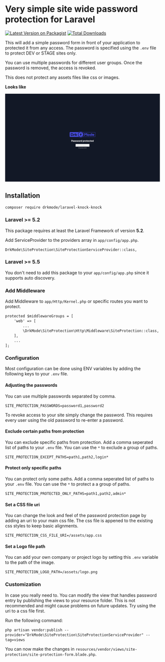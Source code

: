 # Very simple site wide password protection for Laravel

[![Latest Version on Packagist](https://img.shields.io/packagist/v/drkmode/laravel-knock-knock.svg?style=flat-square)](https://packagist.org/packages/:vendor_slug/:package_slug)
[![Total Downloads](https://img.shields.io/packagist/dt/drkmode/laravel-knock-knock.svg?style=flat-square)](https://packagist.org/packages/drkmode/filament-redirects)

This will add a simple password form in front of your application to protected it
from any access. The password is specified using the `.env` file to protect DEV
or STAGE sites only.

You can use multiple passwords for different user groups. Once the password is
removed, the access is revoked.

This does not protect any assets files like css or images.

__Looks like__

![SiteProtection](https://raw.githubusercontent.com/DrkMode/laravel-knock-knock/main/preview.jpg)

## Installation

```
composer require drkmode/laravel-knock-knock
```

### Laravel >= 5.2

This package requires at least the Laravel Framework of version **5.2**.

Add ServiceProvider to the providers array in `app/config/app.php`.

```
DrkMode\SiteProtection\SiteProtectionServiceProvider::class,
```

### Laravel >= 5.5

You don't need to add this package to your `app/config/app.php` since it supports auto discovery.

### Add Middleware

Add Middleware to `app/Http/Kernel.php` or specific routes you want to protect.

```
protected $middlewareGroups = [
    'web' => [
        ...
        \DrkMode\SiteProtection\Http\Middleware\SiteProtection::class,
    ],
    ...
];
```

### Configuration

Most configuration can be done using ENV variables by adding the following keys
to your `.env` file. 

#### Adjusting the passwords

You can use multiple passwords separated by comma.

```
SITE_PROTECTION_PASSWORDS=password1,password2
```

To revoke access to your site simply change the password. This requires every
user using the old password to re-enter a password.

#### Exclude certain paths from protection

You can exclude specific paths from protection. Add a comma seperated list of paths to your
`.env` file. You can use the `*` to exclude a group of paths.

```
SITE_PROTECTION_EXCEPT_PATHS=path1,path2,login*
```

#### Protect only specific paths

You can protect only some paths. Add a comma seperated list of paths to your
`.env` file. You can use the `*` to protect a a group of paths.

```
SITE_PROTECTION_PROTECTED_ONLY_PATHS=path1,path2,admin*
```

#### Set a CSS file uri

You can change the look and feel of the password protection page by adding an uri
to your main css file. The css file is appened to the existing css styles to keep 
basic alignments.

```
SITE_PROTECTION_CSS_FILE_URI=/assets/app.css
```

#### Set a Logo file path

You can add your own company or project logo by setting this `.env` variable to the path of the image.

```
SITE_PROTECTION_LOGO_PATH=/assets/logo.png
```

### Customization

In case you really need to. You can modify the view that handles password entry by publishing the views to your 
resource folder. This is not recommended and might cause problems on future updates. Try using the uri to a css
file first.

Run the following command:

```
php artisan vendor:publish --provider="DrkMode\SiteProtection\SiteProtectionServiceProvider" --tag=views
```

You can now make the changes in `resources/vendor/views/site-protection/site-protection-form.blade.php`.
